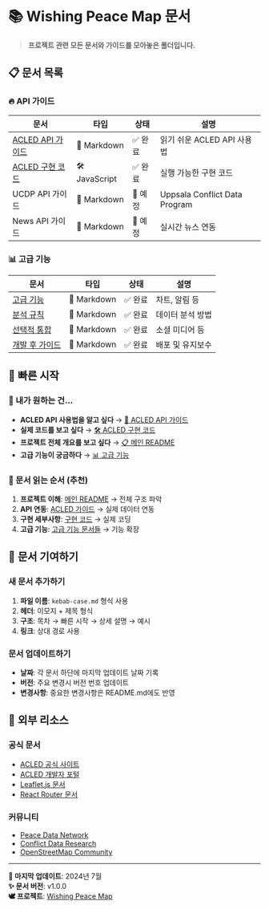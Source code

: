 # 📚 Wishing Peace Map 문서

> **프로젝트 관련 모든 문서와 가이드를 모아놓은 폴더입니다.**

## 📋 문서 목록

### 🔥 API 가이드

| 문서 | 타입 | 상태 | 설명 |
|------|------|------|------|
| [ACLED API 가이드](./ACLED-API-Guide.md) | 📖 Markdown | ✅ 완료 | 읽기 쉬운 ACLED API 사용법 |
| [ACLED 구현 코드](./acled-api-spec.js) | 🛠️ JavaScript | ✅ 완료 | 실행 가능한 구현 코드 |
| UCDP API 가이드 | 📖 Markdown | 📝 예정 | Uppsala Conflict Data Program |
| News API 가이드 | 📖 Markdown | 📝 예정 | 실시간 뉴스 연동 |

### 📊 고급 기능

| 문서 | 타입 | 상태 | 설명 |
|------|------|------|------|
| [고급 기능](./advanced-features.md) | 📖 Markdown | ✅ 완료 | 차트, 알림 등 |
| [분석 규칙](./analytics-rules.md) | 📖 Markdown | ✅ 완료 | 데이터 분석 방법 |
| [선택적 통합](./optional-integrations.md) | 📖 Markdown | ✅ 완료 | 소셜 미디어 등 |
| [개발 후 가이드](./post-development.md) | 📖 Markdown | ✅ 완료 | 배포 및 유지보수 |

## 🚀 빠른 시작

### 🎯 내가 원하는 건...

- **ACLED API 사용법을 알고 싶다** → [📖 ACLED API 가이드](./ACLED-API-Guide.md)
- **실제 코드를 보고 싶다** → [🛠️ ACLED 구현 코드](./acled-api-spec.js)
- **프로젝트 전체 개요를 보고 싶다** → [📋 메인 README](../README.md)
- **고급 기능이 궁금하다** → [📊 고급 기능](./advanced-features.md)

### 📖 문서 읽는 순서 (추천)

1. **프로젝트 이해**: [메인 README](../README.md) → 전체 구조 파악
2. **API 연동**: [ACLED 가이드](./ACLED-API-Guide.md) → 실제 데이터 연동
3. **구현 세부사항**: [구현 코드](./acled-api-spec.js) → 실제 코딩
4. **고급 기능**: [고급 기능 문서들](./advanced-features.md) → 기능 확장

## 📝 문서 기여하기

### 새 문서 추가하기

1. **파일 이름**: `kebab-case.md` 형식 사용
2. **헤더**: 이모지 + 제목 형식
3. **구조**: 목차 → 빠른 시작 → 상세 설명 → 예시
4. **링크**: 상대 경로 사용

### 문서 업데이트하기

- **날짜**: 각 문서 하단에 마지막 업데이트 날짜 기록
- **버전**: 주요 변경시 버전 번호 업데이트
- **변경사항**: 중요한 변경사항은 README.md에도 반영

## 🔗 외부 리소스

### 공식 문서
- [ACLED 공식 사이트](https://acleddata.com/)
- [ACLED 개발자 포털](https://developer.acleddata.com/)
- [Leaflet.js 문서](https://leafletjs.com/)
- [React Router 문서](https://reactrouter.com/)

### 커뮤니티
- [Peace Data Network](https://peacedatanetwork.org/)
- [Conflict Data Research](https://conflictdata.org/)
- [OpenStreetMap Community](https://www.openstreetmap.org/community)

---

**📝 마지막 업데이트**: 2024년 7월  
**✨ 문서 버전**: v1.0.0  
**🕊️ 프로젝트**: [Wishing Peace Map](../README.md) 